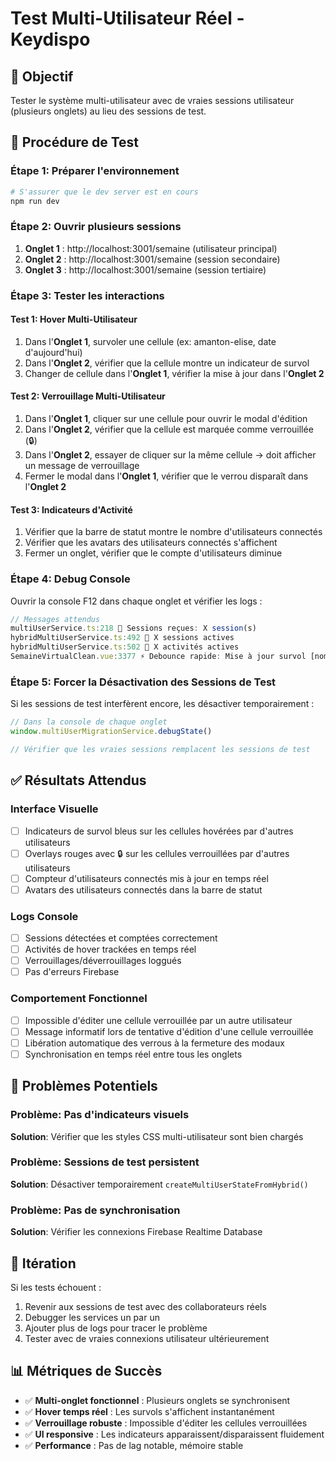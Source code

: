 # Test Multi-Utilisateur Réel - Keydispo

## 🎯 Objectif

Tester le système multi-utilisateur avec de vraies sessions utilisateur (plusieurs onglets) au lieu des sessions de test.

## 🔧 Procédure de Test

### Étape 1: Préparer l'environnement
```bash
# S'assurer que le dev server est en cours
npm run dev
```

### Étape 2: Ouvrir plusieurs sessions
1. **Onglet 1** : http://localhost:3001/semaine (utilisateur principal)
2. **Onglet 2** : http://localhost:3001/semaine (session secondaire)
3. **Onglet 3** : http://localhost:3001/semaine (session tertiaire)

### Étape 3: Tester les interactions

#### Test 1: Hover Multi-Utilisateur
1. Dans l'**Onglet 1**, survoler une cellule (ex: amanton-elise, date d'aujourd'hui)
2. Dans l'**Onglet 2**, vérifier que la cellule montre un indicateur de survol
3. Changer de cellule dans l'**Onglet 1**, vérifier la mise à jour dans l'**Onglet 2**

#### Test 2: Verrouillage Multi-Utilisateur
1. Dans l'**Onglet 1**, cliquer sur une cellule pour ouvrir le modal d'édition
2. Dans l'**Onglet 2**, vérifier que la cellule est marquée comme verrouillée (🔒)
3. Dans l'**Onglet 2**, essayer de cliquer sur la même cellule → doit afficher un message de verrouillage
4. Fermer le modal dans l'**Onglet 1**, vérifier que le verrou disparaît dans l'**Onglet 2**

#### Test 3: Indicateurs d'Activité
1. Vérifier que la barre de statut montre le nombre d'utilisateurs connectés
2. Vérifier que les avatars des utilisateurs connectés s'affichent
3. Fermer un onglet, vérifier que le compte d'utilisateurs diminue

### Étape 4: Debug Console

Ouvrir la console F12 dans chaque onglet et vérifier les logs :

```javascript
// Messages attendus
multiUserService.ts:218 📡 Sessions reçues: X session(s)
hybridMultiUserService.ts:492 👥 X sessions actives
hybridMultiUserService.ts:502 📱 X activités actives
SemaineVirtualClean.vue:3377 ⚡ Debounce rapide: Mise à jour survol [nom] [date]
```

### Étape 5: Forcer la Désactivation des Sessions de Test

Si les sessions de test interfèrent encore, les désactiver temporairement :

```javascript
// Dans la console de chaque onglet
window.multiUserMigrationService.debugState()

// Vérifier que les vraies sessions remplacent les sessions de test
```

## ✅ Résultats Attendus

### Interface Visuelle
- [ ] Indicateurs de survol bleus sur les cellules hovérées par d'autres utilisateurs
- [ ] Overlays rouges avec 🔒 sur les cellules verrouillées par d'autres utilisateurs
- [ ] Compteur d'utilisateurs connectés mis à jour en temps réel
- [ ] Avatars des utilisateurs connectés dans la barre de statut

### Logs Console
- [ ] Sessions détectées et comptées correctement
- [ ] Activités de hover trackées en temps réel
- [ ] Verrouillages/déverrouillages loggués
- [ ] Pas d'erreurs Firebase

### Comportement Fonctionnel
- [ ] Impossible d'éditer une cellule verrouillée par un autre utilisateur
- [ ] Message informatif lors de tentative d'édition d'une cellule verrouillée
- [ ] Libération automatique des verrous à la fermeture des modaux
- [ ] Synchronisation en temps réel entre tous les onglets

## 🐛 Problèmes Potentiels

### Problème: Pas d'indicateurs visuels
**Solution**: Vérifier que les styles CSS multi-utilisateur sont bien chargés

### Problème: Sessions de test persistent
**Solution**: Désactiver temporairement `createMultiUserStateFromHybrid()` 

### Problème: Pas de synchronisation
**Solution**: Vérifier les connexions Firebase Realtime Database

## 🔄 Itération

Si les tests échouent :
1. Revenir aux sessions de test avec des collaborateurs réels
2. Debugger les services un par un
3. Ajouter plus de logs pour tracer le problème
4. Tester avec de vraies connexions utilisateur ultérieurement

## 📊 Métriques de Succès

- ✅ **Multi-onglet fonctionnel** : Plusieurs onglets se synchronisent
- ✅ **Hover temps réel** : Les survols s'affichent instantanément
- ✅ **Verrouillage robuste** : Impossible d'éditer les cellules verrouillées
- ✅ **UI responsive** : Les indicateurs apparaissent/disparaissent fluidement
- ✅ **Performance** : Pas de lag notable, mémoire stable
